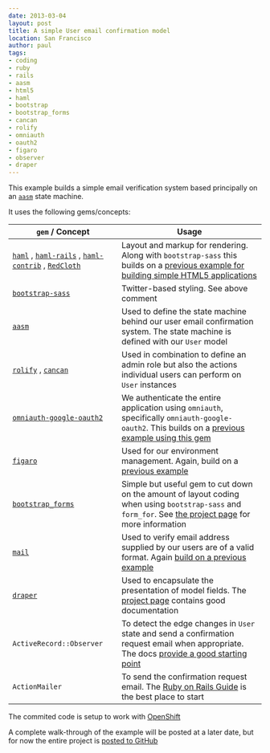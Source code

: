 ```yaml
---
date: 2013-03-04
layout: post
title: A simple User email confirmation model
location: San Francisco
author: paul
tags:
- coding
- ruby
- rails
- aasm
- html5
- haml
- bootstrap
- bootstrap_forms
- cancan
- rolify
- omniauth
- oauth2
- figaro
- observer
- draper
---
```


This example builds a simple email verification system based principally on an [`aasm`](https://github.com/aasm/aasm)
state machine.

It uses the following gems/concepts:

| `gem` / Concept | Usage |
|-------------------|-------|
| [`haml`](https://github.com/haml/haml) , [`haml-rails`](https://github.com/indirect/haml-rails) , [`haml-contrib`](https://github.com/haml/haml-contrib) , [`RedCloth`](https://github.com/jgarber/redcloth) | Layout and markup for rendering. Along with `bootstrap-sass` this builds on a [previous example for building simple HTML5 applications](/2013/03/10/rails-application-example-using-html5-and-haml.html) |
| [`bootstrap-sass`](https://github.com/thomas-mcdonald/bootstrap-sass) | Twitter-based styling. See above comment |
| [`aasm`](https://github.com/aasm/aasm) | Used to define the state machine behind our user email confirmation system. The state machine is defined with our `User` model |
| [`rolify`](https://github.com/EppO/rolify) , [`cancan`](https://github.com/ryanb/cancan) | Used in combination to define an admin role but also the actions individual users can perform on `User` instances |
| [`omniauth-google-oauth2`](https://github.com/zquestz/omniauth-google-oauth2) | We authenticate the entire application using `omniauth`, specifically `omniauth-google-oauth2`. This builds on a [previous example using this gem](/2013/02/19/omniauth-google-oauth2-example.html) |
| [`figaro`](https://github.com/laserlemon/figaro) | Used for our environment management. Again, build on a [previous example](/2013/03/10/using-figaro-and-bash-for-a-smoother-development-config-environment.html) |
| [`bootstrap_forms`](https://github.com/sethvargo/bootstrap_forms) | Simple but useful gem to cut down on the amount of layout coding when using `bootstrap-sass` and `form_for`. See [the project page](https://github.com/sethvargo/bootstrap_forms) for more information |
| [`mail`](https://github.com/mikel/mail) | Used to verify email address supplied by our users are of a valid format. Again [build on a previous example](/2013/03/14/validators-in-rails-using-email-as-an-example.html) |
| [`draper`](https://github.com/drapergem/draper) | Used to encapsulate the presentation of model fields. The [project page](https://github.com/drapergem/draper) contains good documentation |
| `ActiveRecord::Observer`|To detect the edge changes in `User` state and send a confirmation request email when appropriate. The docs [provide a good starting point](http://api.rubyonrails.org/classes/ActiveRecord/Observer.html) |
| `ActionMailer`|To send the confirmation request email. The [Ruby on Rails Guide](http://guides.rubyonrails.org/action_mailer_basics.html) is the best place to start |

The commited code is setup to work with [OpenShift](https://openshift.redhat.com/)

A complete walk-through of the example will be posted at a later date, but for now the entire project is [posted to
GitHub](https://github.com/myitcv/email-confirm-state-example)


